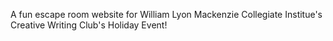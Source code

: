 A fun escape room website for William Lyon Mackenzie Collegiate Institue's Creative Writing Club's Holiday Event!
